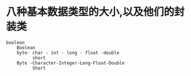 # 八种基本数据类型的大小,以及他们的封装类

    boolean
        Boolean
        byte- char - int - long - float -double
              short
        Byte -Character-Integer-Long-Float-Double
              Short


